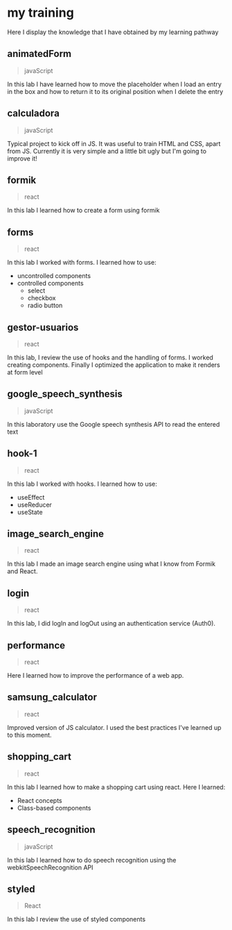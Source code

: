 # my training
Here I display the knowledge that I have obtained by my learning pathway

## animatedForm
>javaScript

In this lab I have learned how to move the placeholder when I load an entry in the box and how to return it to its original position when I delete the entry 

## calculadora
>javaScript

Typical project to kick off in JS. It was useful to train HTML and CSS, apart from JS.
Currently it is very simple and a little bit ugly but I'm going to improve it!  

## formik
> react

In this lab I learned how to create a form using formik


## forms
> react

In this lab I worked with forms. I learned how to use:


- uncontrolled components
- controlled components
    - select
    - checkbox
    - radio button

## gestor-usuarios
> react

In this lab, I review the use of hooks and the handling of forms. I worked creating components. Finally I optimized the application to make it renders at form level

## google_speech_synthesis
> javaScript

In this laboratory use the Google speech synthesis API to read the entered text


## hook-1
>react

In this lab I worked with hooks. I learned how to use:

- useEffect
- useReducer
- useState

## image_search_engine
>react

In this lab I made an image search engine using what I know from Formik and React.

## login
>react

In this lab, I did logIn and logOut using an authentication service (Auth0).

## performance
>react

Here I learned how to improve the performance of a web app.

## samsung_calculator
> react

Improved version of JS calculator. I used the best practices I've learned up to this moment.

## shopping_cart
> react

In this lab I learned how to make a shopping cart using react. Here I learned:

- React concepts 
- Class-based components 

## speech_recognition
> javaScript

In this lab I learned how to do speech recognition using the webkitSpeechRecognition API

## styled
> React

In this lab I review the use of styled components
